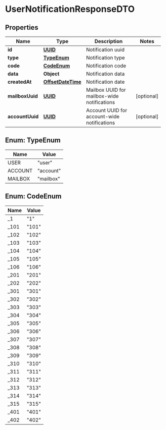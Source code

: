 # UserNotificationResponseDTO

## Properties
Name | Type | Description | Notes
------------ | ------------- | ------------- | -------------
**id** | [**UUID**](UUID.md) | Notification uuid | 
**type** | [**TypeEnum**](#TypeEnum) | Notification type | 
**code** | [**CodeEnum**](#CodeEnum) | Notification code | 
**data** | **Object** | Notification data | 
**createdAt** | [**OffsetDateTime**](OffsetDateTime.md) | Notification date | 
**mailboxUuid** | [**UUID**](UUID.md) | Mailbox UUID for mailbox-wide notifications |  [optional]
**accountUuid** | [**UUID**](UUID.md) | Account UUID for account-wide notifications |  [optional]

<a name="TypeEnum"></a>
## Enum: TypeEnum
Name | Value
---- | -----
USER | &quot;user&quot;
ACCOUNT | &quot;account&quot;
MAILBOX | &quot;mailbox&quot;

<a name="CodeEnum"></a>
## Enum: CodeEnum
Name | Value
---- | -----
_1 | &quot;1&quot;
_101 | &quot;101&quot;
_102 | &quot;102&quot;
_103 | &quot;103&quot;
_104 | &quot;104&quot;
_105 | &quot;105&quot;
_106 | &quot;106&quot;
_201 | &quot;201&quot;
_202 | &quot;202&quot;
_301 | &quot;301&quot;
_302 | &quot;302&quot;
_303 | &quot;303&quot;
_304 | &quot;304&quot;
_305 | &quot;305&quot;
_306 | &quot;306&quot;
_307 | &quot;307&quot;
_308 | &quot;308&quot;
_309 | &quot;309&quot;
_310 | &quot;310&quot;
_311 | &quot;311&quot;
_312 | &quot;312&quot;
_313 | &quot;313&quot;
_314 | &quot;314&quot;
_315 | &quot;315&quot;
_401 | &quot;401&quot;
_402 | &quot;402&quot;

